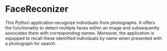 # FaceReconizer
This Python application recognize individuals from photographs. It offers the functionality to detect multiple faces within an image and subsequently associates them with corresponding names. Moreover, the application is equipped to recall these identified individuals by name when presented with a photograph for search.
